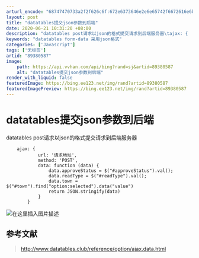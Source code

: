 ```yaml
---
arturl_encode: "68747470733a2f2f626c6f:672e6373646e2e6e65742f6672616e6b6368656e6735313433:2f61727469636c652f64657461696c732f3839333830353837"
layout: post
title: "datatables提交json参数到后端"
date: 2020-06-21 10:31:20 +08:00
description: "datatables post请求以json的格式提交请求到后端服务器\tajax: {       "
keywords: "datatables form-data 采用json格式"
categories: ['Javascript']
tags: ['无标签']
artid: "89380587"
image:
    path: https://api.vvhan.com/api/bing?rand=sj&artid=89380587
    alt: "datatables提交json参数到后端"
render_with_liquid: false
featuredImage: https://bing.ee123.net/img/rand?artid=89380587
featuredImagePreview: https://bing.ee123.net/img/rand?artid=89380587
---
```


# datatables提交json参数到后端

datatables post请求以json的格式提交请求到后端服务器

```
	ajax: {
            url: '请求地址',
            method: 'POST',
            data: function (data) {
                data.approveStatus = $("#approveStatus").val();
                data.readType = $("#readType").val();
                data.town = $("#town").find("option:selected").data("value")
                return JSON.stringify(data)
            }
        }

```

![在这里插入图片描述](https://i-blog.csdnimg.cn/blog_migrate/c3bf6581b3948c4b3098e71d116eab44.png)

## 参考文献

> <http://www.datatables.club/reference/option/ajax.data.html>
